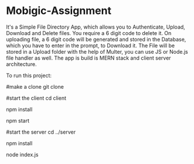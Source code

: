 # Mobigic-Assignment

It's a Simple File Directory App, which allows you to Authenticate, Upload, Download and Delete files.
You require a 6 digit code to delete it. On uploading file, a 6 digit code will be generated and stored in the Database, which you have to enter in the prompt, to Download it. The File will be stored in a Upload folder with the help of Multer, you can use JS or Node.js file handler as well.
The app is build is MERN stack and client server architecture.

To run this project:

#make a clone
git clone <PUT the HTTP Clone address>


#start the client
cd client

npm install

npm start


#start the server
cd ../server

npm install

node index.js
